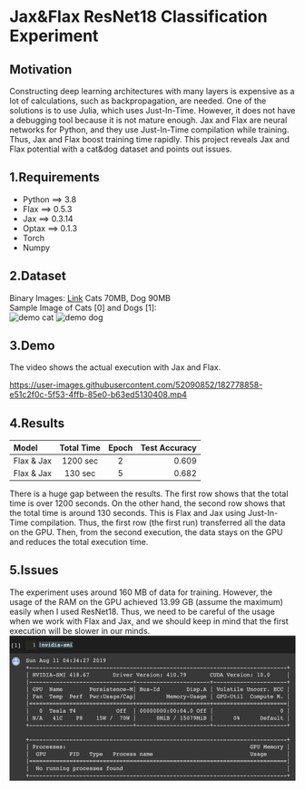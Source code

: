 # Jax&Flax ResNet18 Classification Experiment

## Motivation
Constructing deep learning architectures with many layers is expensive as a lot of calculations, such as backpropagation, are needed. One of the solutions is to use Julia, which uses Just-In-Time. However, it does not have a debugging tool because it is not mature enough. Jax and Flax are neural networks for Python, and they use Just-In-Time compilation while training. Thus, Jax and Flax boost training time rapidly. This project reveals Jax and Flax potential with a cat&dog dataset and points out issues.

## 1.Requirements
- Python ==> 3.8
- Flax ==> 0.5.3
- Jax ==> 0.3.14
- Optax ==> 0.1.3
- Torch
- Numpy


## 2.Dataset
Binary Images: [Link](https://drive.google.com/drive/folders/1RoBdT1k3JI4QMNXOkAx46DxAy-fxMiyO?usp=sharing) Cats 70MB, Dog 90MB <br>
Sample Image of Cats [0] and Dogs [1]:<br>
<img src="./0/cat.1.jpg" alt="demo cat" title="demo cat" height="128" width="128">
<img src="./1/dog.2.jpg" alt="demo dog" title="demo dog" height="128" width="128"><br>


## 3.Demo
The video shows the actual execution with Jax and Flax.

https://user-images.githubusercontent.com/52090852/182778858-e51c2f0c-5f53-4ffb-85e0-b63ed5130408.mp4

## 4.Results
| Model | Total Time | Epoch | Test Accuracy |
|:---|:---:|:---:|---:|
|Flax & Jax | 1200 sec | 2 | 0.609 |
|Flax & Jax | 130 sec | 5 | 0.682 |

There is a huge gap between the results. The first row shows that the total time is over 1200 seconds. On the other hand, the second row shows that the total time is around 130 seconds. This is Flax and Jax using Just-In-Time compilation. Thus, the first row (the first run) transferred all the data on the GPU. Then, from the second execution, the data stays on the GPU and reduces the total execution time.


## 5.Issues
The experiment uses around 160 MB of data for training. However, the usage of the RAM on the GPU achieved 13.99 GB (assume the maximum) easily when I used ResNet18. Thus, we need to be careful of the usage when we work with Flax and Jax, and we should keep in mind that the first execution will be slower in our minds.  
<img src="./src/gpu.png" alt="demo gpu" title="demo gpu" height="256" width="512">
